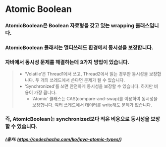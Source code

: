 # Atomic Boolean

### AtomicBoolean은 Boolean 자료형을 갖고 있는 wrapping 클래스입니다. 
### AtomicBoolean 클래서는 멀티쓰레드 환경에서 동시성을 보장합니다.

### 자바에서 동시성 문제를 해결하는데 3가지 방법이 있습니다.

> - ‘Volatile’은 Thread1에서 쓰고, Thread2에서 읽는 경우만 동시성을 보장합니다. 두 개의 쓰레드에서 쓴다면 문제가 될 수 있습니다.
> - ‘Synchronized’를 쓰면 안전하게 동시성을 보장할 수 있습니다. 하지만 비용이 가장 큽니다.
>	- ‘Atomic’ 클래스는 CAS(compare-and-swap)를 이용하여 동시성을 보장합니다. 여러 쓰레드에서 데이터를 write해도 문제가 없습니다.

### 즉, AtomicBoolean는 synchronized보다 적은 비용으로 동시성을 보장할 수 있습니다.

##### (출처: https://codechacha.com/ko/java-atomic-types/)

